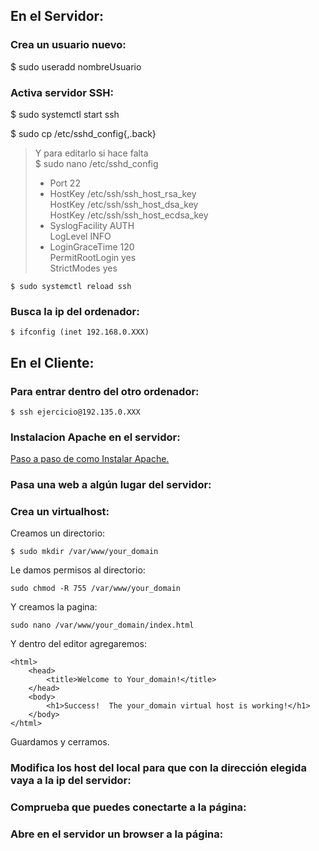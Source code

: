 ## En el Servidor: 

### Crea un usuario nuevo:

$ sudo useradd nombreUsuario

### Activa servidor SSH: 

$ sudo systemctl start ssh

$ sudo cp /etc/sshd_config{,.back}  
> Y para editarlo si hace falta  
> $ sudo nano /etc/sshd_config  
> - Port 22  
> - HostKey /etc/ssh/ssh_host_rsa_key  
  HostKey /etc/ssh/ssh_host_dsa_key  
  HostKey /etc/ssh/ssh_host_ecdsa_key  
> - SyslogFacility AUTH  
  LogLevel INFO  
> - LoginGraceTime 120  
  PermitRootLogin yes  
  StrictModes yes
  
```  
$ sudo systemctl reload ssh
```  

### Busca la ip del ordenador:
```  
$ ifconfig (inet 192.168.0.XXX)
```  

## En el Cliente: 

### Para entrar dentro del otro ordenador: 
```  
$ ssh ejercicio@192.135.0.XXX
```  
### Instalacion Apache en el servidor:  
[Paso a paso de como Instalar Apache.](https://github.com/PauMadu/Tema-3/blob/main/MemoriasApache.md)

### Pasa una web a algún lugar del servidor: 

### Crea un virtualhost: 

Creamos un directorio:  
```  
$ sudo mkdir /var/www/your_domain  
```  
Le damos permisos al directorio:  
``` 
sudo chmod -R 755 /var/www/your_domain  
``` 
Y creamos la pagina:
``` 
sudo nano /var/www/your_domain/index.html
``` 
Y dentro del editor agregaremos:  
``` 
<html>
    <head>
        <title>Welcome to Your_domain!</title>
    </head>
    <body>
        <h1>Success!  The your_domain virtual host is working!</h1>
    </body>
</html>
``` 
Guardamos y cerramos.


### Modifica los host del local para que con la dirección elegida vaya a la ip del servidor: 

### Comprueba que puedes conectarte a la página: 

### Abre en el servidor un browser a la página: 
